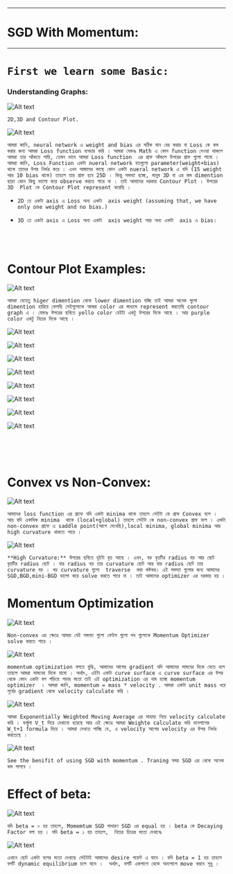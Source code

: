 
---

# SGD With Momentum:

---

# `First we learn some Basic: `

### Understanding Graphs:

![Alt text](image-178.png)

`2D,3D and Contour Plot.`

![Alt text](image-179.png)

`আমরা জানি, neural network এ weight and bias এর সঠিক মান বের করার বা Loss কে কম করার জন্য আমরা Loss function ব্যবহার করি । আমরা যেমনঃ Math এ কোন function দেওয়া থাকলে আমরা তার আঁকতে পারি, তেমন ভাবে আমরা Loss function  এর গ্রাফ আঁকলে উপরের গ্রাফ গুলো পাবো । আমরা জানি, Loss Function একটা nueral network যতগুলো parameter(weight+bias) থাকে তাদের উপর নির্ভর করে । এখন আমাদের কাছে কোন একটা nueral network এ যদি (15 weight  আর 10 bias থাকে) তাহলে তার গ্রাফ হবে 25D । কিন্তু সমস্যা হচ্ছে, মানুষ 3D বা এর কম dimention ছাড়া কোন কিছু ভালো করে observe করতে পারে না । তাই আমাদের দরকার Contour Plot । উপরের 3D  Plot কে Contour Plot represent করেছি । `

- `2D তে একটা axis এ Loss অন্য একটা  axis weight (assuming that, we have only one weight and no bias.)`

- `3D তে একটা axis এ Loss অন্য একটা  axis weight আর অন্য একটা  axis এ bias। `

<br> <br>
# Contour Plot Examples:

![Alt text](image-182.png)

` আমরা যেহেতু higer dimention থেকে lower dimention যচ্ছি তাই আমরা অনেক গুলো dimention হারিয়ে ফেলছি সেইগুলোকে আমরা color এর মাধ্যমে represent করতেছি contour graph এ । যেমনঃ উপরের ছবিতে yello color যেইটা একটু উপরের দিকে আছে । আর purple color একটু নিচের দিকে আছে ।  `

![Alt text](image-183.png)


![Alt text](image-184.png)


![Alt text](image-185.png)


![Alt text](image-186.png)


![Alt text](image-187.png)


![Alt text](image-188.png)


![Alt text](image-189.png)


![Alt text](image-190.png)



<br> <br> <br>


# Convex vs Non-Convex:

![Alt text](image-180.png)

`আমাদের loss function এর গ্রাফে যদি একটা minima থাকে তাহলে সেইটা কে গ্রাফ Convex বলে । আর যদি একাধিক minima  থাকে (local+global) তাহলে সেইটা কে non-convex গ্রাফ বলে । একটা non-convex গ্রাফে এ saddle point(আগে দেখেছি),local minima, global minima আর high curvature থাকতে পারে । `

![Alt text](image-181.png)

`**High Curvature:** উপরের ছবিতে দুইটা বৃত্ত আছে । এখন, বড় বৃত্তটির radius বড় আর ছোট বৃত্তটির radius ছোট । যার radius বড় তার curvature ছোট আর যার radius ছোট তার curvature বড় । বড় curvature গুলো  traverse  করা কষ্টকর। এই সমস্যা গুলোর জন্য আমাদের SGD,BGD,mini-BGD ভালো করে solve করতে পারে না । তাই আমাদের optimizer এর দরকার হয় । `

# Momentum Optimization

![Alt text](image-192.png)

`Non-convex এর ক্ষেত্রে আমরা যেই সমস্যা গুলো ফেইস গুলো সব গুলোকে Momentum Optimizer solve করতে পারে । `


![Alt text](image-193.png)

`momentum optimization বলতে বুঝি, আমাদের আগের gradient যদি আমাদের সামনের দিকে যেতে বলে তাহলে আমরা সামনের দিকে যাবো । অর্থাৎ, এইটা একটা curve surface এ curve surface এর উপর থেকে কোন একটা বল গড়িয়ে পড়ার মতো তাই এই optimization এর নাম হচ্ছে momentum optimizer  । আমরা জানি, momentum = mass * velocity . আমরা একটা unit mass ধরে পূর্বের gradient থেকে velocity calculate করি । `

![Alt text](image-195.png)

`আমরা Exponentially Weighted Moving Average এর সাহায্য নিয়ে velocity calculate করি । ফর্মুলা V_t দিয়ে দেখানো হয়েছে আর এই ক্ষেত্রে আমরা Weighte calculate করি ডানপাশের W_t+1 formula দিয়ে । আমরা দেখতে পাচ্ছি যে, এ velocity আগের velocity এর উপর নির্ভর করতেছে ।`

![Alt text](image-196.png)

`See the benifit of using SGD with momentum . Traning সময় SGD এর থেকে অনেক কম লাগবে ।  `


# Effect of beta:

![Alt text](image-197.png)

`যদি beta = ০ হয় তাহলে, Momemtum SGD সাধারণ SGD এর equal হয় । beta কে Decaying Factor বলা হয় । যদি beta = ১ হয় তাহলে,  নিচের চিত্রের মতো দেখাবেঃ `

![Alt text](image-198.png)

`এখানে ছোট একটা বলের মতো দেখাছে সেইটাই আমাদের desire পয়েন্ট এ যাবে । যদি beta = 1 হয় তাহলে বলটি dynamic equilibrium চলে যাবে ।  অর্থাৎ, বলটি একপাশে থেকে অন্যপাশে move করবে শুধু । `

<img scr="https://miro.medium.com/v2/resize:fit:800/1*Nb39bHHUWGXqgisr2WcLGQ.gif" >



